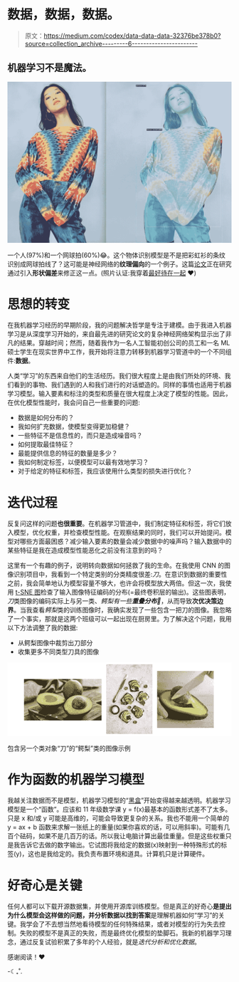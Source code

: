 # 数据，数据，数据。

> 原文：<https://medium.com/codex/data-data-data-32376be378b0?source=collection_archive---------6----------------------->

## 机器学习不是魔法。

![](img/55dc80b2e62fb6a1b941b99c195b3421.png)

一个人(97%)和一个网球拍(60%)😂。这个物体识别模型是不是把彩虹衫的条纹识别成网球拍线了？这可能是神经网络的**纹理偏向**的一个例子。这篇[论文](https://arxiv.org/abs/1811.12231)正在研究通过引入**形状偏差**来修正这一点。(照片认证:我穿着[最好待在一起](https://www.betterstaytogether.com/) ♥️)

# 思想的转变

在我机器学习经历的早期阶段，我的问题解决哲学是专注于建模。由于我进入机器学习是从深度学习开始的，来自最先进的研究论文的复杂神经网络架构显示出了非凡的结果。穿越时间；然而，随着我作为一名人工智能初创公司的员工和一名 ML 硕士学生在现实世界中工作，我开始将注意力转移到机器学习管道中的一个不同组件:**数据**。​

人类“学习”的东西来自他们的生活经历。我们很大程度上是由我们所处的环境、我们看到的事物、我们遇到的人和我们进行的对话塑造的。同样的事情也适用于机器学习模型。输入要素和标注的类型和质量在很大程度上决定了模型的性能。因此，在优化模型性能时，我会问自己一些重要的问题:

*   数据是如何分布的？
*   我如何扩充数据，使模型变得更加稳健？
*   一些特征不是信息性的，而只是造成噪音吗？
*   如何提取最佳特征？
*   最能提供信息的特征的数量是多少？
*   我如何制定标签，以便模型可以最有效地学习？
*   对于给定的特征和标签，我应该使用什么类型的损失进行优化？

# 迭代过程

反复问这样的问题**也很重要**。在机器学习管道中，我们制定特征和标签，将它们放入模型，优化权重，并检查模型性能。在观察结果的同时，我们可以开始提问。模型对哪些方面最困惑？减少输入要素的数量会减少数据中的噪声吗？输入数据中的某些特征是我在造成模型性能恶化之前没有注意到的吗？

这里有一个有趣的例子，说明转向数据如何拯救了我的生命。在我使用 CNN 的图像识别项目中，我看到一个特定类别的分类精度很差:*刀*。在意识到数据的重要性之前，我会简单地认为模型容量不够大，也许会将模型放大两倍。但这一次，我使用 [t-SNE 图](/@lucrece.shin/chapter-4-using-t-sne-plots-as-human-ai-translator-c5ef9c2f2fa4)检查了输入图像特征编码的分布(=最终卷积层的输出)。这些图表明，*刀*类图像的编码实际上与另一类、*鳄梨有一些**重叠分布🥑***，从而导致**次优决策边界**。当我查看*鳄梨*类的训练图像时，我确实发现了一些包含一把刀的图像。我忽略了一个事实，那就是这两个班级可以一起出现在厨房里。为了解决这个问题，我用以下方法调整了我的数据:

*   从鳄梨图像中裁剪出刀部分
*   收集更多不同类型刀具的图像

![](img/1ba86d4adce19ba555c4f9c198d39cec.png)

包含另一个类对象“刀”的“鳄梨”类的图像示例

# 作为函数的机器学习模型

我越关注数据而不是模型，机器学习模型的“[黑盒](https://www.quora.com/Why-do-many-research-studies-claim-that-deep-learning-is-a-black-box)”开始变得越来越透明。机器学习模型是一个“函数”。应该和 11 年级数学课 y = f(x)最基本的函数形式差不了太多。只是 x 和/或 y 可能是高维的，可能会导致更复杂的关系。我也不能用一个简单的 y = ax + b 函数来求解一张纸上的重量(如果你喜欢的话，可以用斜率)。可能有几百个砝码，如果不是几百万的话。所以我让电脑计算出最佳重量。但是这些权重只是我告诉它去做的数字输出。它试图将我给定的数据(x)映射到一种特殊形式的标签(y)，这也是我给定的。我负责布置环境和道具。计算机只是计算硬件。​

# 好奇心是关键

任何人都可以下载开源数据集，并使用开源库训练模型。但是真正的好奇心**是提出为什么模型会这样做的问题，并分析数据以找到答案**是理解机器如何“学习”的关键。我学会了不去想当然地看待模型的任何特殊结果，或者对模型的行为失去控制。失败的模型不是真正的失败，而是最终优化模型的垫脚石。我新的机器学习理念，通过反复试验积累了多年的个人经验，就是*迭代分析和优化数据*。

感谢阅读！♥️

-☾₊˚.